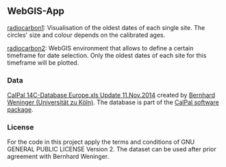 ## WebGIS-App

[radiocarbon1](https://nevrome.shinyapps.io/radiocarbon1/): Visualisation of the oldest dates of each single site. The circles' size and colour depends on the calibrated ages.

[radiocarbon2](https://nevrome.shinyapps.io/radiocarbon2/): WebGIS environment that allows to define a certain timeframe for date selection. Only the oldest dates of each site for this timeframe will be plotted.

### Data

[CalPal 14C-Database Europe.xls Update 11.Nov.2014](https://uni-koeln.academia.edu/BernhardWeninger/CalPal) created by [Bernhard Weninger (Universität zu Köln)](http://ufg.phil-fak.uni-koeln.de/10115.html?&L=0). The database is part of the [CalPal software package](http://monrepos-rgzm.de/forschung/ausstattung.html#calpal).

### License

For the code in this project apply the terms and conditions of GNU GENERAL PUBLIC LICENSE Version 2. The dataset can be used after prior agreement with Bernhard Weninger. 
